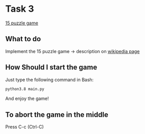 # Task 3

[15 puzzle game](https://rosettacode.org/wiki/15_puzzle_game)

## What to do

Implement the 15 puzzle game -> description on [wikipedia page](https://en.wikipedia.org/wiki/15_puzzle)

## How Should I start the game

Just type the following command in Bash:

```bash
python3.8 main.py
```

And enjoy the game!

## To abort the game in the middle

Press C-c (Ctrl-C)

